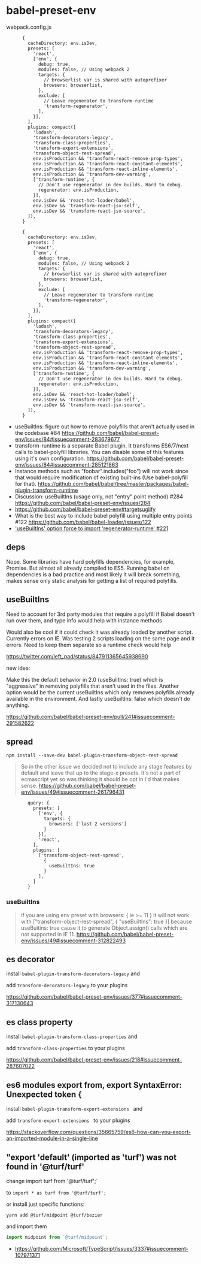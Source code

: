 # babel-preset-env

webpack.config.js

```
      {
        cacheDirectory: env.isDev,
        presets: [
          'react',
          ['env', {
            debug: true,
            modules: false, // Using webpack 2
            targets: {
              // browserlist var is shared with autoprefixer
              browsers: browserlist,
            },
            exclude: [
              // Leave regenerator to transform-runtime
              'transform-regenerator',
            ], 
          }],
        ],
        plugins: compact([
          'lodash',
          'transform-decorators-legacy',
          'transform-class-properties',
          'transform-export-extensions',
          'transform-object-rest-spread',
          env.isProduction && 'transform-react-remove-prop-types',
          env.isProduction && 'transform-react-constant-elements',
          env.isProduction && 'transform-react-inline-elements',
          env.isProduction && 'transform-dev-warning',
          ['transform-runtime', {
            // Don't use regenerator in dev builds. Hard to debug.
            regenerator: env.isProduction,
          }],
          env.isDev && 'react-hot-loader/babel',
          env.isDev && 'transform-react-jsx-self',
          env.isDev && 'transform-react-jsx-source',
        ]),
      }
```
```
      {
        cacheDirectory: env.isDev,
        presets: [
          'react',
          ['env', {
            debug: true,
            modules: false, // Using webpack 2
            targets: {
              // browserlist var is shared with autoprefixer
              browsers: browserlist,
            },
            exclude: [
              // Leave regenerator to transform-runtime
              'transform-regenerator',
            ], 
          }],
        ],
        plugins: compact([
          'lodash',
          'transform-decorators-legacy',
          'transform-class-properties',
          'transform-export-extensions',
          'transform-object-rest-spread',
          env.isProduction && 'transform-react-remove-prop-types',
          env.isProduction && 'transform-react-constant-elements',
          env.isProduction && 'transform-react-inline-elements',
          env.isProduction && 'transform-dev-warning',
          ['transform-runtime', {
            // Don't use regenerator in dev builds. Hard to debug.
            regenerator: env.isProduction,
          }],
          env.isDev && 'react-hot-loader/babel',
          env.isDev && 'transform-react-jsx-self',
          env.isDev && 'transform-react-jsx-source',
        ]),
      }
```

- useBuiltIns: figure out how to remove polyfills that aren't actually used in the codebase #84 https://github.com/babel/babel-preset-env/issues/84#issuecomment-283679677
- transform-runtime is a separate Babel plugin. It transforms ES6/7/next calls to babel-polyfill libraries. You can disable some of this features using it's own configuration. https://github.com/babel/babel-preset-env/issues/84#issuecomment-285121863
- Instance methods such as "foobar".includes("foo") will not work since that would require modification of existing built-ins (Use babel-polyfill for 
that). https://github.com/babel/babel/tree/master/packages/babel-plugin-transform-runtime
- Discussion: useBuiltIns (usage only, not "entry" point method) #284 https://github.com/babel/babel-preset-env/issues/284
- https://github.com/babel/babel-preset-env#targetsuglify
- What is the best way to include babel polyfill using multiple entry points #122 https://github.com/babel/babel-loader/issues/122
- ['useBuiltIns' option force to import 'regenerator-runtime' #221](https://github.com/babel/babel-preset-env/issues/221)

## deps

Nope. Some libraries have hard polyfills dependencies, for example, Promise. But almost all already compiled to ES5. Running babel on dependencies is a bad practice and most likely it will break something, makes sense only static analysis for getting a list of required polyfills.

## useBuiltIns

Need to account for 3rd party modules that require a polyfill if Babel doesn't run over them, and type info would help with instance methods

Would also be cool if it could check it was already loaded by another script. Currently errors on IE. Was testing 2 scripts loading on the same page and it errors. Need to keep them separate so a runtime check would help

https://twitter.com/left_pad/status/847911365645938690

new idea:

Make this the default behavior in 2.0 (useBuiltIns: true) which is "aggressive" in removing polyfills that aren't used in the files. Another option would be the current useBuiltIns which only removes polyfills already available in the environment. And lastly useBuiltIns: false which doesn't do anything.

https://github.com/babel/babel-preset-env/pull/241#issuecomment-291582622

## spread

`npm install --save-dev babel-plugin-transform-object-rest-spread`

>So in the other issue we decided not to include any stage features by default and leave that up to the stage-x presets. It's not a part of ecmascript yet so was thinking it should be opt in I'd that makes sense. https://github.com/babel/babel-preset-env/issues/49#issuecomment-261796431

```
        query: {
          presets: [
            ['env', {
              targets: {
                browsers: ['last 2 versions']
              }
            }],
            'react',
          ],
          plugins: [
            ['transform-object-rest-spread',
              {
                useBuiltIns: true
              }
            ],
          ]
        }
```

### useBuiltIns

>if you are using env preset with browsers: { ie >= 11 }
it will not work with ["transform-object-rest-spread", { "useBuiltIns": true }] because useBuitins: true cause it to generate Object.assign() calls which are not supported in IE 11. https://github.com/babel/babel-preset-env/issues/49#issuecomment-312822493

## es decorator

install `babel-plugin-transform-decorators-legacy` and

add `transform-decorators-legacy` to your plugins

https://github.com/babel/babel-preset-env/issues/377#issuecomment-317130643

## es class property

install `babel-plugin-transform-class-properties` and

add `transform-class-properties` to your plugins

https://github.com/babel/babel-preset-env/issues/218#issuecomment-287607022

## es6 modules export from, export SyntaxError: Unexpected token {

install `babel-plugin-transform-export-extensions ` and

add `transform-export-extensions ` to your plugins

https://stackoverflow.com/questions/35665759/es6-how-can-you-export-an-imported-module-in-a-single-line

## "export 'default' (imported as 'turf') was not found in '@turf/turf'

change import turf from '@turf/turf';`

to `import * as turf from '@turf/turf';`

or install just specific functions:

`yarn add @turf/midpoint @turf/bezier`

and import them

```javascript
import midpoint from `@turf/midpoint`;
```

- https://github.com/Microsoft/TypeScript/issues/3337#issuecomment-107971371
